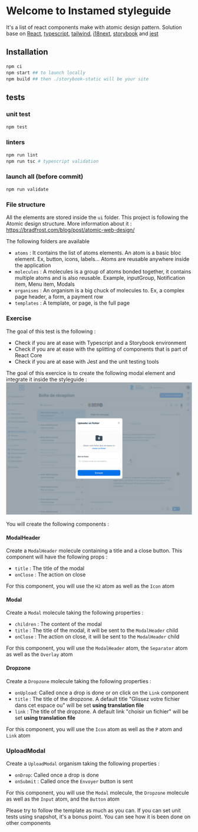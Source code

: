 # Welcome to Instamed styleguide

It's a list of react components make with atomic design pattern.
Solution base on [React](https://reactjs.org/), [typescript](https://www.typescriptlang.org/), [tailwind](https://tailwindcss.com/), [i18next](https://react.i18next.com/), [storybook](https://storybook.js.org/) and [jest](https://jestjs.io/)

## Installation

```bash
npm ci
npm start ## to launch locally
npm build ## then ./storybook-static will be your site
```

## tests

### unit test

```bash
npm test
```

### linters

```bash
npm run lint
npm run tsc # typescript validation
```

### launch all (before commit)

```bash
npm run validate
```

### File structure
All the elements are stored inside the `ui` folder. This project is following the Atomic design structure.
More information about it : https://bradfrost.com/blog/post/atomic-web-design/

The following folders are available 
* `atoms` : It contains the list of atoms elements. An atom is a basic bloc element. Ex, button, icons, labels... Atoms are reusable anywhere inside the application
* `molecules` : A molecules is a group of atoms bonded together, it contains multiple atoms and is also reusable. Example, inputGroup, Notification item, Menu item, Modals
* `organisms` : An organism is a big chuck of molecules to. Ex, a complex page header, a form, a payment row
*  `templates` : A template, or page, is the full page


### Exercise
The goal of this test is the following : 
* Check if you are at ease with Typescript and a Storybook environment
* Check if you are at ease with the splitting of components that is part of React Core
* Check if you are at ease with Jest and the unit testing tools

The goal of this exercice is to create the following modal element and integrate it inside the styleguide :
![Upload a document](assets/img/upload_a_document.png)

You will create the following components :
#### ModalHeader
Create a `ModalHeader` molecule containing a title and a close button. This component will have the following props&nbsp;: 
  * `title` : The title of the modal
  * `onClose` : The action on close 

For this component, you will use the `H2` atom as well as the `Icon` atom 

#### Modal
Create a `Modal` molecule taking the following properties : 
* `children` : The content of the modal
* `title` : The title of the modal, it will be sent to the `ModalHeader` child
* `onClose` : The action on close, it will be sent to the `ModalHeader` child

For this component, you will use the `ModalHeader` atom, the `Separator` atom as well as the `Overlay` atom

#### Dropzone
Create a `Dropzone` molecule taking the following properties :
* `onUpload`: Called once a drop is done or on click on the `Link` component 
* `title` : The title of the dropzone. A default title "Glissez votre fichier dans cet espace ou" will be set **using translation file**
* `link` : The title of the dropzone. A default link "choisir un fichier" will be set **using translation file**

For this component, you will use the `Icon` atom as well as the `P` atom and `Link` atom


### UploadModal
Create a `UploadModal` organism taking the following properties :
* `onDrop`: Called once a drop is done
* `onSubmit` : Called once the `Envoyer` button is sent

For this component, you will use the `Modal` molecule, the `Dropzone` molecule as well as the `Input` atom, and the `Button` atom

Please try to follow the template as much as you can.
If you can set unit tests using snapshot, it's a bonus point. You can see how it is been done on other components
